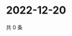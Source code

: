 # 2022-12-20

共 0 条

<!-- BEGIN WEIBO -->
<!-- 最后更新时间 Tue Dec 20 2022 23:15:21 GMT+0800 (China Standard Time) -->

<!-- END WEIBO -->
